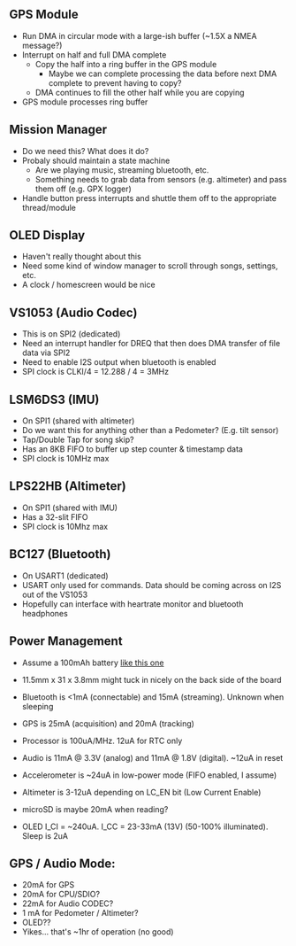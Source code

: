 ## GPS Module
- Run DMA in circular mode with a large-ish buffer (~1.5X a NMEA message?)
- Interrupt on half and full DMA complete
  - Copy the half into a ring buffer in the GPS module
    - Maybe we can complete processing the data before next DMA complete to prevent having to copy?
  - DMA continues to fill the other half while you are copying
- GPS module processes ring buffer 

## Mission Manager
- Do we need this?  What does it do?
- Probaly should maintain a state machine
  - Are we playing music, streaming bluetooth, etc.
  - Something needs to grab data from sensors (e.g. altimeter) and pass them off (e.g. GPX logger)
- Handle button press interrupts and shuttle them off to the appropriate thread/module

## OLED Display
- Haven't really thought about this
- Need some kind of window manager to scroll through songs, settings, etc.
- A clock / homescreen would be nice

## VS1053 (Audio Codec)
- This is on SPI2 (dedicated)
- Need an interrupt handler for DREQ that then does DMA transfer of file data via SPI2
- Need to enable I2S output when bluetooth is enabled
- SPI clock is CLKI/4 = 12.288 / 4 = 3MHz

## LSM6DS3 (IMU)
- On SPI1 (shared with altimeter)
- Do we want this for anything other than a Pedometer?  (E.g. tilt sensor)
 - Tap/Double Tap for song skip?
- Has an 8KB FIFO to buffer up step counter & timestamp data
- SPI clock is 10MHz max

## LPS22HB (Altimeter)
- On SPI1 (shared with IMU)
- Has a 32-slit FIFO
- SPI clock is 10Mhz max

## BC127 (Bluetooth)
- On USART1 (dedicated)
- USART only used for commands.  Data should be coming across on I2S out of the VS1053
- Hopefully can interface with heartrate monitor and bluetooth headphones

## Power Management
- Assume a 100mAh battery [like this one](https://www.adafruit.com/products/1570)
- 11.5mm x 31 x 3.8mm might tuck in nicely on the back side of the board
 
- Bluetooth is <1mA (connectable) and 15mA (streaming).  Unknown when sleeping
- GPS is 25mA (acquisition) and 20mA (tracking)
- Processor is 100uA/MHz.  12uA for RTC only
- Audio is 11mA @ 3.3V (analog) and 11mA @ 1.8V (digital).  ~12uA in reset
- Accelerometer is ~24uA in low-power mode (FIFO enabled, I assume)
- Altimeter is 3-12uA depending on LC_EN bit (Low Current Enable)
- microSD is maybe 20mA when reading?
- OLED I_CI = ~240uA.  I_CC = 23-33mA (13V) (50-100% illuminated).  Sleep is 2uA

## GPS / Audio Mode:
- 20mA for GPS
- 20mA for CPU/SDIO?
- 22mA for Audio CODEC?
- 1 mA for Pedometer / Altimeter?
- OLED??
- Yikes... that's ~1hr of operation (no good)




